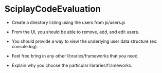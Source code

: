 # SciplayCodeEvaluation

* Create a directory listing using the users from js/users.js

* From the UI, you should be able to remove, add, and edit users.

* You should provide a way to view the underlying user data structure (ex: console.log).

* Feel free bring in any other libraries/frameworks that you need.

* Explain why you choose the particular libraries/frameworks.
